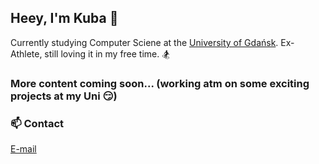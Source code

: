 ## Heey, I'm Kuba 👋

Currently studying Computer Sciene at the [University of Gdańsk](https://ug.edu.pl/). Ex-Athlete, still loving it in my free time. :snowboarder:

### More content coming soon... (working atm on some exciting projects at my Uni :smirk:)

### 📫 Contact
[E-mail](mailto:kukli1598@gmail.pl)
